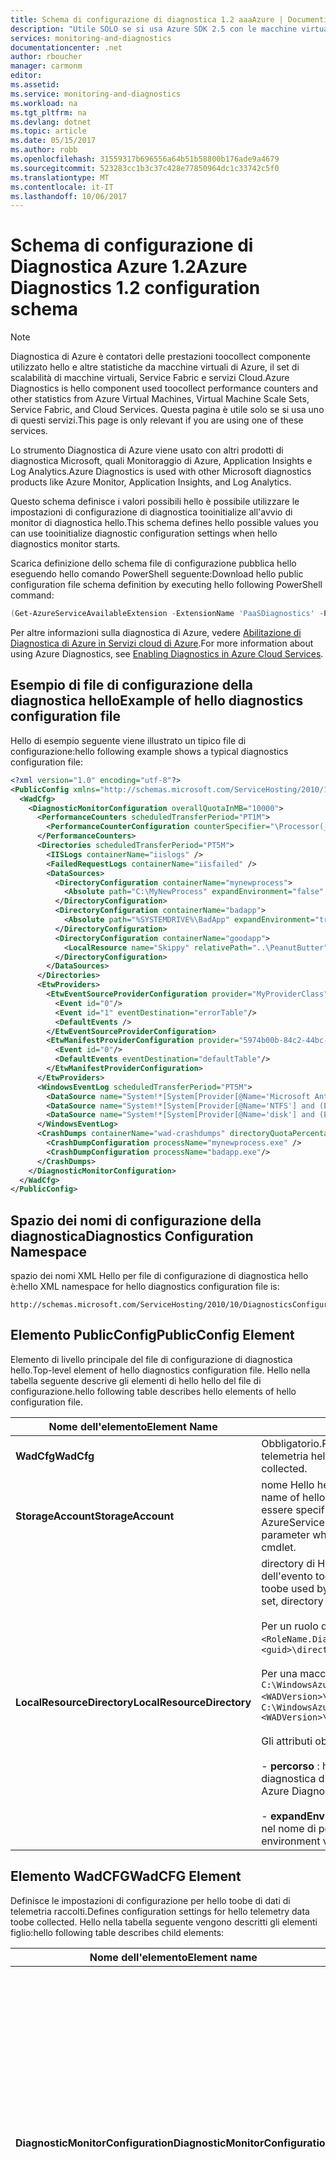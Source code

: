 ```yaml
---
title: Schema di configurazione di diagnostica 1.2 aaaAzure | Documenti Microsoft
description: "Utile SOLO se si usa Azure SDK 2.5 con le macchine virtuali di Azure, il set di scalabilità di macchine virtuali, Service Fabric o servizi Cloud."
services: monitoring-and-diagnostics
documentationcenter: .net
author: rboucher
manager: carmonm
editor: 
ms.assetid: 
ms.service: monitoring-and-diagnostics
ms.workload: na
ms.tgt_pltfrm: na
ms.devlang: dotnet
ms.topic: article
ms.date: 05/15/2017
ms.author: robb
ms.openlocfilehash: 31559317b696556a64b51b58800b176ade9a4679
ms.sourcegitcommit: 523283cc1b3c37c428e77850964dc1c33742c5f0
ms.translationtype: MT
ms.contentlocale: it-IT
ms.lasthandoff: 10/06/2017
---
```

# <a name="azure-diagnostics-12-configuration-schema"></a><span data-ttu-id="f4334-103">Schema di configurazione di Diagnostica Azure 1.2</span><span class="sxs-lookup"><span data-stu-id="f4334-103">Azure Diagnostics 1.2 configuration schema</span></span>
> [!NOTE]
> <span data-ttu-id="f4334-104">Diagnostica di Azure è contatori delle prestazioni toocollect componente utilizzato hello e altre statistiche da macchine virtuali di Azure, il set di scalabilità di macchine virtuali, Service Fabric e servizi Cloud.</span><span class="sxs-lookup"><span data-stu-id="f4334-104">Azure Diagnostics is hello component used toocollect performance counters and other statistics from Azure Virtual Machines, Virtual Machine Scale Sets, Service Fabric, and Cloud Services.</span></span>  <span data-ttu-id="f4334-105">Questa pagina è utile solo se si usa uno di questi servizi.</span><span class="sxs-lookup"><span data-stu-id="f4334-105">This page is only relevant if you are using one of these services.</span></span>
>

<span data-ttu-id="f4334-106">Lo strumento Diagnostica di Azure viene usato con altri prodotti di diagnostica Microsoft, quali Monitoraggio di Azure, Application Insights e Log Analytics.</span><span class="sxs-lookup"><span data-stu-id="f4334-106">Azure Diagnostics is used with other Microsoft diagnostics products like Azure Monitor, Application Insights, and Log Analytics.</span></span>

<span data-ttu-id="f4334-107">Questo schema definisce i valori possibili hello è possibile utilizzare le impostazioni di configurazione di diagnostica tooinitialize all'avvio di monitor di diagnostica hello.</span><span class="sxs-lookup"><span data-stu-id="f4334-107">This schema defines hello possible values you can use tooinitialize diagnostic configuration settings when hello diagnostics monitor starts.</span></span>  


 <span data-ttu-id="f4334-108">Scarica definizione dello schema file di configurazione pubblica hello eseguendo hello comando PowerShell seguente:</span><span class="sxs-lookup"><span data-stu-id="f4334-108">Download hello public configuration file schema definition by executing hello following PowerShell command:</span></span>  

```PowerShell  
(Get-AzureServiceAvailableExtension -ExtensionName 'PaaSDiagnostics' -ProviderNamespace 'Microsoft.Azure.Diagnostics').PublicConfigurationSchema | Out-File –Encoding utf8 -FilePath 'C:\temp\WadConfig.xsd'  
```  

 <span data-ttu-id="f4334-109">Per altre informazioni sulla diagnostica di Azure, vedere [Abilitazione di Diagnostica di Azure in Servizi cloud di Azure](http://azure.microsoft.com/documentation/articles/cloud-services-dotnet-diagnostics/).</span><span class="sxs-lookup"><span data-stu-id="f4334-109">For more information about using Azure Diagnostics, see [Enabling Diagnostics in Azure Cloud Services](http://azure.microsoft.com/documentation/articles/cloud-services-dotnet-diagnostics/).</span></span>  

## <a name="example-of-hello-diagnostics-configuration-file"></a><span data-ttu-id="f4334-110">Esempio di file di configurazione della diagnostica hello</span><span class="sxs-lookup"><span data-stu-id="f4334-110">Example of hello diagnostics configuration file</span></span>  
 <span data-ttu-id="f4334-111">Hello di esempio seguente viene illustrato un tipico file di configurazione:</span><span class="sxs-lookup"><span data-stu-id="f4334-111">hello following example shows a typical diagnostics configuration file:</span></span>  

```xml
<?xml version="1.0" encoding="utf-8"?>  
<PublicConfig xmlns="http://schemas.microsoft.com/ServiceHosting/2010/10/DiagnosticsConfiguration">  
  <WadCfg>  
    <DiagnosticMonitorConfiguration overallQuotaInMB="10000">  
      <PerformanceCounters scheduledTransferPeriod="PT1M">  
        <PerformanceCounterConfiguration counterSpecifier="\Processor(_Total)\% Processor Time" sampleRate="PT1M" unit="percent" />  
      </PerformanceCounters>  
      <Directories scheduledTransferPeriod="PT5M">  
        <IISLogs containerName="iislogs" />  
        <FailedRequestLogs containerName="iisfailed" />  
        <DataSources>  
          <DirectoryConfiguration containerName="mynewprocess">  
            <Absolute path="C:\MyNewProcess" expandEnvironment="false" />  
          </DirectoryConfiguration>  
          <DirectoryConfiguration containerName="badapp">  
            <Absolute path="%SYSTEMDRIVE%\BadApp" expandEnvironment="true" />  
          </DirectoryConfiguration>  
          <DirectoryConfiguration containerName="goodapp">  
            <LocalResource name="Skippy" relativePath="..\PeanutButter"/>  
          </DirectoryConfiguration>  
        </DataSources>  
      </Directories>  
      <EtwProviders>  
        <EtwEventSourceProviderConfiguration provider="MyProviderClass" scheduledTransferPeriod="PT5M">  
          <Event id="0"/>  
          <Event id="1" eventDestination="errorTable"/>  
          <DefaultEvents />  
        </EtwEventSourceProviderConfiguration>  
        <EtwManifestProviderConfiguration provider="5974b00b-84c2-44bc-9e58-3a2451b4e3ad" scheduledTransferLogLevelFilter="Information" scheduledTransferPeriod="PT2M">  
          <Event id="0"/>  
          <DefaultEvents eventDestination="defaultTable"/>  
        </EtwManifestProviderConfiguration>  
      </EtwProviders>  
      <WindowsEventLog scheduledTransferPeriod="PT5M">  
        <DataSource name="System!*[System[Provider[@Name='Microsoft Antimalware']]]"/>  
        <DataSource name="System!*[System[Provider[@Name='NTFS'] and (EventID=55)]]" />  
        <DataSource name="System!*[System[Provider[@Name='disk'] and (EventID=7 or EventID=52 or EventID=55)]]" />  
      </WindowsEventLog>  
      <CrashDumps containerName="wad-crashdumps" directoryQuotaPercentage="30" dumpType="Mini">  
        <CrashDumpConfiguration processName="mynewprocess.exe" />  
        <CrashDumpConfiguration processName="badapp.exe"/>  
      </CrashDumps>  
    </DiagnosticMonitorConfiguration>  
  </WadCfg>  
</PublicConfig>  

```  

## <a name="diagnostics-configuration-namespace"></a><span data-ttu-id="f4334-112">Spazio dei nomi di configurazione della diagnostica</span><span class="sxs-lookup"><span data-stu-id="f4334-112">Diagnostics Configuration Namespace</span></span>  
 <span data-ttu-id="f4334-113">spazio dei nomi XML Hello per file di configurazione di diagnostica hello è:</span><span class="sxs-lookup"><span data-stu-id="f4334-113">hello XML namespace for hello diagnostics configuration file is:</span></span>  

```  
http://schemas.microsoft.com/ServiceHosting/2010/10/DiagnosticsConfiguration  
```  

## <a name="publicconfig-element"></a><span data-ttu-id="f4334-114">Elemento PublicConfig</span><span class="sxs-lookup"><span data-stu-id="f4334-114">PublicConfig Element</span></span>  
 <span data-ttu-id="f4334-115">Elemento di livello principale del file di configurazione di diagnostica hello.</span><span class="sxs-lookup"><span data-stu-id="f4334-115">Top-level element of hello diagnostics configuration file.</span></span> <span data-ttu-id="f4334-116">Hello nella tabella seguente descrive gli elementi di hello hello del file di configurazione.</span><span class="sxs-lookup"><span data-stu-id="f4334-116">hello following table describes hello elements of hello configuration file.</span></span>  

|<span data-ttu-id="f4334-117">Nome dell'elemento</span><span class="sxs-lookup"><span data-stu-id="f4334-117">Element Name</span></span>|<span data-ttu-id="f4334-118">Descrizione</span><span class="sxs-lookup"><span data-stu-id="f4334-118">Description</span></span>|  
|------------------|-----------------|  
|<span data-ttu-id="f4334-119">**WadCfg**</span><span class="sxs-lookup"><span data-stu-id="f4334-119">**WadCfg**</span></span>|<span data-ttu-id="f4334-120">Obbligatorio.</span><span class="sxs-lookup"><span data-stu-id="f4334-120">Required.</span></span> <span data-ttu-id="f4334-121">Impostazioni di configurazione per toobe dati di telemetria hello raccolti.</span><span class="sxs-lookup"><span data-stu-id="f4334-121">Configuration settings for hello telemetry data toobe collected.</span></span>|  
|<span data-ttu-id="f4334-122">**StorageAccount**</span><span class="sxs-lookup"><span data-stu-id="f4334-122">**StorageAccount**</span></span>|<span data-ttu-id="f4334-123">nome Hello hello Azure account toostore hello dei dati di archiviazione in.</span><span class="sxs-lookup"><span data-stu-id="f4334-123">hello name of hello Azure Storage account toostore hello data in.</span></span> <span data-ttu-id="f4334-124">Questo può anche essere specificato come un parametro quando si esegue il cmdlet Set-AzureServiceDiagnosticsExtension hello.</span><span class="sxs-lookup"><span data-stu-id="f4334-124">This may also be specified as a parameter when executing hello Set-AzureServiceDiagnosticsExtension cmdlet.</span></span>|  
|<span data-ttu-id="f4334-125">**LocalResourceDirectory**</span><span class="sxs-lookup"><span data-stu-id="f4334-125">**LocalResourceDirectory**</span></span>|<span data-ttu-id="f4334-126">directory di Hello in hello toobe di macchina virtuale utilizzata da hello dati dell'evento toostore Monitoring Agent.</span><span class="sxs-lookup"><span data-stu-id="f4334-126">hello directory on hello virtual machine toobe used by hello Monitoring Agent toostore event data.</span></span> <span data-ttu-id="f4334-127">Se non viene usato set, directory predefinita hello:</span><span class="sxs-lookup"><span data-stu-id="f4334-127">If not set, hello default directory is used:</span></span><br /><br /> <span data-ttu-id="f4334-128">Per un ruolo di lavoro/Web: `C:\Resources\<guid>\directory\<guid>.<RoleName.DiagnosticStore\`</span><span class="sxs-lookup"><span data-stu-id="f4334-128">For a Worker/web role: `C:\Resources\<guid>\directory\<guid>.<RoleName.DiagnosticStore\`</span></span><br /><br /> <span data-ttu-id="f4334-129">Per una macchina virtuale: `C:\WindowsAzure\Logs\Plugins\Microsoft.Azure.Diagnostics.IaaSDiagnostics\<WADVersion>\WAD<WADVersion>`</span><span class="sxs-lookup"><span data-stu-id="f4334-129">For a Virtual Machine: `C:\WindowsAzure\Logs\Plugins\Microsoft.Azure.Diagnostics.IaaSDiagnostics\<WADVersion>\WAD<WADVersion>`</span></span><br /><br /> <span data-ttu-id="f4334-130">Gli attributi obbligatori sono i seguenti:</span><span class="sxs-lookup"><span data-stu-id="f4334-130">Required attributes are:</span></span><br /><br /> <span data-ttu-id="f4334-131">-                      **percorso** : hello directory hello sistema toobe utilizzato dagli strumenti di diagnostica di Azure.</span><span class="sxs-lookup"><span data-stu-id="f4334-131">-                      **path** - hello directory on hello system toobe used by Azure Diagnostics.</span></span><br /><br /> <span data-ttu-id="f4334-132">-                      **expandEnvironment** -controlla se le variabili di ambiente vengono espanse nel nome di percorso hello.</span><span class="sxs-lookup"><span data-stu-id="f4334-132">-                      **expandEnvironment** - Controls whether environment variables are expanded in hello path name.</span></span>|  

## <a name="wadcfg-element"></a><span data-ttu-id="f4334-133">Elemento WadCFG</span><span class="sxs-lookup"><span data-stu-id="f4334-133">WadCFG Element</span></span>  
<span data-ttu-id="f4334-134">Definisce le impostazioni di configurazione per hello toobe di dati di telemetria raccolti.</span><span class="sxs-lookup"><span data-stu-id="f4334-134">Defines configuration settings for hello telemetry data toobe collected.</span></span> <span data-ttu-id="f4334-135">Hello nella tabella seguente vengono descritti gli elementi figlio:</span><span class="sxs-lookup"><span data-stu-id="f4334-135">hello following table describes child elements:</span></span>  

|<span data-ttu-id="f4334-136">Nome dell'elemento</span><span class="sxs-lookup"><span data-stu-id="f4334-136">Element name</span></span>|<span data-ttu-id="f4334-137">Descrizione</span><span class="sxs-lookup"><span data-stu-id="f4334-137">Description</span></span>|  
|------------------|-----------------|  
|<span data-ttu-id="f4334-138">**DiagnosticMonitorConfiguration**</span><span class="sxs-lookup"><span data-stu-id="f4334-138">**DiagnosticMonitorConfiguration**</span></span>|<span data-ttu-id="f4334-139">Obbligatorio.</span><span class="sxs-lookup"><span data-stu-id="f4334-139">Required.</span></span> <span data-ttu-id="f4334-140">Gli attributi facoltativi sono i seguenti:</span><span class="sxs-lookup"><span data-stu-id="f4334-140">Optional attributes are:</span></span><br /><br /> <span data-ttu-id="f4334-141">-                     **overallQuotaInMB** -quantità massima di hello di spazio su disco locale che può essere utilizzata da hello vari tipi di dati di diagnostica raccolti da diagnostica di Azure.</span><span class="sxs-lookup"><span data-stu-id="f4334-141">-                     **overallQuotaInMB** - hello maximum amount of local disk space that may be consumed by hello various types of diagnostic data collected by Azure Diagnostics.</span></span> <span data-ttu-id="f4334-142">Hello predefinito è 5120MB.</span><span class="sxs-lookup"><span data-stu-id="f4334-142">hello default setting is 5120MB.</span></span><br /><br /> <span data-ttu-id="f4334-143">-                     **useProxyServer** -configurare diagnostica Azure toouse hello impostazioni del server proxy come set di impostazioni di Internet Explorer.</span><span class="sxs-lookup"><span data-stu-id="f4334-143">-                     **useProxyServer** - Configure Azure Diagnostics toouse hello proxy server settings as set in IE settings.</span></span>|  
|<span data-ttu-id="f4334-144">**CrashDumps**</span><span class="sxs-lookup"><span data-stu-id="f4334-144">**CrashDumps**</span></span>|<span data-ttu-id="f4334-145">Abilitare la raccolta di dump di arresto anomalo del sistema.</span><span class="sxs-lookup"><span data-stu-id="f4334-145">Enable collection of crash dumps.</span></span> <span data-ttu-id="f4334-146">Gli attributi facoltativi sono i seguenti:</span><span class="sxs-lookup"><span data-stu-id="f4334-146">Optional attributes are:</span></span><br /><br /> <span data-ttu-id="f4334-147">-                     **containerName** -nome hello del contenitore blob hello in toobe di account del servizio di archiviazione Azure utilizzato toostore arresto anomalo del sistema.</span><span class="sxs-lookup"><span data-stu-id="f4334-147">-                     **containerName** - hello name of hello blob container in your Azure Storage account toobe used toostore crash dumps.</span></span><br /><br /> <span data-ttu-id="f4334-148">-                     **crashDumpType** -consente di configurare diagnostica Azure toocollect Mini o Full arresto anomalo del dump.</span><span class="sxs-lookup"><span data-stu-id="f4334-148">-                     **crashDumpType** - Configures Azure Diagnostics toocollect Mini or Full crash dumps.</span></span><br /><br /> <span data-ttu-id="f4334-149">-                     **directoryQuotaPercentage**-consente di configurare la percentuale hello di **overallQuotaInMB** toobe riservato per il dump di arresto anomalo in hello macchina virtuale.</span><span class="sxs-lookup"><span data-stu-id="f4334-149">-                     **directoryQuotaPercentage**- Configures hello percentage of **overallQuotaInMB** toobe reserved for crash dumps on hello VM.</span></span>|  
|<span data-ttu-id="f4334-150">**DiagnosticInfrastructureLogs**</span><span class="sxs-lookup"><span data-stu-id="f4334-150">**DiagnosticInfrastructureLogs**</span></span>|<span data-ttu-id="f4334-151">Abilita la raccolta dei log generati da Diagnostica di Azure.</span><span class="sxs-lookup"><span data-stu-id="f4334-151">Enable collection of logs generated by Azure Diagnostics.</span></span> <span data-ttu-id="f4334-152">log dell'infrastruttura diagnostica Hello sono utili per la risoluzione dei problemi hello stesso sistema di diagnostica.</span><span class="sxs-lookup"><span data-stu-id="f4334-152">hello diagnostic infrastructure logs are useful for troubleshooting hello diagnostics system itself.</span></span> <span data-ttu-id="f4334-153">Gli attributi facoltativi sono i seguenti:</span><span class="sxs-lookup"><span data-stu-id="f4334-153">Optional attributes are:</span></span><br /><br /> <span data-ttu-id="f4334-154">-                     **scheduledTransferLogLevelFilter** -consente di configurare il livello minimo di gravità hello di hello log raccolti.</span><span class="sxs-lookup"><span data-stu-id="f4334-154">-                     **scheduledTransferLogLevelFilter** - Configures hello minimum severity level of hello logs collected.</span></span><br /><br /> <span data-ttu-id="f4334-155">-                     **scheduledTransferPeriod** -intervallo hello tra i trasferimenti pianificati toostorage arrotondato per eccesso toohello più vicino al minuto.</span><span class="sxs-lookup"><span data-stu-id="f4334-155">-                     **scheduledTransferPeriod** - hello interval between scheduled transfers toostorage rounded up toohello nearest minute.</span></span> <span data-ttu-id="f4334-156">il valore di Hello è un [XML "Tipo di dati di durata".](http://www.w3schools.com/schema/schema_dtypes_date.asp)</span><span class="sxs-lookup"><span data-stu-id="f4334-156">hello value is an [XML “Duration Data Type.”](http://www.w3schools.com/schema/schema_dtypes_date.asp)</span></span>|  
|<span data-ttu-id="f4334-157">**Directories**</span><span class="sxs-lookup"><span data-stu-id="f4334-157">**Directories**</span></span>|<span data-ttu-id="f4334-158">Abilita hello hello contenuto di una directory della raccolta, i log delle richieste di accesso e/o di log di IIS non riuscite di IIS.</span><span class="sxs-lookup"><span data-stu-id="f4334-158">Enables hello collection of hello contents of a directory, IIS failed access request logs and/or IIS logs.</span></span> <span data-ttu-id="f4334-159">Attributo facoltativo:</span><span class="sxs-lookup"><span data-stu-id="f4334-159">Optional attribute:</span></span><br /><br /> <span data-ttu-id="f4334-160">**scheduledTransferPeriod** -intervallo hello tra i trasferimenti pianificati toostorage arrotondato per eccesso toohello più vicino al minuto.</span><span class="sxs-lookup"><span data-stu-id="f4334-160">**scheduledTransferPeriod** - hello interval between scheduled transfers toostorage rounded up toohello nearest minute.</span></span> <span data-ttu-id="f4334-161">il valore di Hello è un [XML "Tipo di dati di durata".](http://www.w3schools.com/schema/schema_dtypes_date.asp)</span><span class="sxs-lookup"><span data-stu-id="f4334-161">hello value is an [XML “Duration Data Type.”](http://www.w3schools.com/schema/schema_dtypes_date.asp)</span></span>|  
|<span data-ttu-id="f4334-162">**EtwProviders**</span><span class="sxs-lookup"><span data-stu-id="f4334-162">**EtwProviders**</span></span>|<span data-ttu-id="f4334-163">Configura la raccolta di eventi ETW da EventSource e/o da provider basati su manifesti ETW.</span><span class="sxs-lookup"><span data-stu-id="f4334-163">Configures collection of ETW events from EventSource and/or ETW Manifest based providers.</span></span>|  
|<span data-ttu-id="f4334-164">**Metriche**</span><span class="sxs-lookup"><span data-stu-id="f4334-164">**Metrics**</span></span>|<span data-ttu-id="f4334-165">Questo elemento consente toogenerate una tabella del contatore delle prestazioni che è ottimizzata per le query veloce.</span><span class="sxs-lookup"><span data-stu-id="f4334-165">This element enables you toogenerate a performance counter table that is optimized for fast queries.</span></span> <span data-ttu-id="f4334-166">Ogni contatore delle prestazioni che è definito in hello **PerformanceCounters** elemento viene archiviato nella tabella di metriche hello nella tabella di addizione toohello contatore delle prestazioni.</span><span class="sxs-lookup"><span data-stu-id="f4334-166">Each performance counter that is defined in hello **PerformanceCounters** element is stored in hello Metrics table in addition toohello Performance Counter table.</span></span> <span data-ttu-id="f4334-167">Attributo obbligatorio:</span><span class="sxs-lookup"><span data-stu-id="f4334-167">Required attribute:</span></span><br /><br /> <span data-ttu-id="f4334-168">**resourceId** -hello ID di risorsa di macchina virtuale si distribuisce la diagnostica di Azure per hello.</span><span class="sxs-lookup"><span data-stu-id="f4334-168">**resourceId** - This is hello resource ID of hello Virtual Machine you are deploying Azure Diagnostics to.</span></span> <span data-ttu-id="f4334-169">Ottenere hello **resourceID** da hello [portale di Azure](https://portal.azure.com).</span><span class="sxs-lookup"><span data-stu-id="f4334-169">Get hello **resourceID** from hello [Azure portal](https://portal.azure.com).</span></span> <span data-ttu-id="f4334-170">Selezionare **Esplora** -> **Gruppi di risorse** -> **<Nome\>**.</span><span class="sxs-lookup"><span data-stu-id="f4334-170">Select **Browse** -> **Resource Groups** -> **<Name\>**.</span></span> <span data-ttu-id="f4334-171">Fare clic su hello **proprietà** riquadro e copiare il valore di hello hello **ID** campo.</span><span class="sxs-lookup"><span data-stu-id="f4334-171">Click hello **Properties** tile and copy hello value from hello **ID** field.</span></span>|  
|<span data-ttu-id="f4334-172">**PerformanceCounters**</span><span class="sxs-lookup"><span data-stu-id="f4334-172">**PerformanceCounters**</span></span>|<span data-ttu-id="f4334-173">Abilita la raccolta di hello dei contatori delle prestazioni.</span><span class="sxs-lookup"><span data-stu-id="f4334-173">Enables hello collection of performance counters.</span></span> <span data-ttu-id="f4334-174">Attributo facoltativo:</span><span class="sxs-lookup"><span data-stu-id="f4334-174">Optional attribute:</span></span><br /><br /> <span data-ttu-id="f4334-175">**scheduledTransferPeriod** -intervallo hello tra i trasferimenti pianificati toostorage arrotondato per eccesso toohello più vicino al minuto.</span><span class="sxs-lookup"><span data-stu-id="f4334-175">**scheduledTransferPeriod** - hello interval between scheduled transfers toostorage rounded up toohello nearest minute.</span></span> <span data-ttu-id="f4334-176">Il valore è un ["Tipo di dati di durata" XML](http://www.w3schools.com/schema/schema_dtypes_date.asp).</span><span class="sxs-lookup"><span data-stu-id="f4334-176">Value is an [XML “Duration Data Type”.](http://www.w3schools.com/schema/schema_dtypes_date.asp)</span></span>|  
|<span data-ttu-id="f4334-177">**WindowsEventLog**</span><span class="sxs-lookup"><span data-stu-id="f4334-177">**WindowsEventLog**</span></span>|<span data-ttu-id="f4334-178">Abilita la raccolta di hello nei registri eventi di Windows.</span><span class="sxs-lookup"><span data-stu-id="f4334-178">Enables hello collection of Windows Event Logs.</span></span> <span data-ttu-id="f4334-179">Attributo facoltativo:</span><span class="sxs-lookup"><span data-stu-id="f4334-179">Optional attribute:</span></span><br /><br /> <span data-ttu-id="f4334-180">**scheduledTransferPeriod** -intervallo hello tra i trasferimenti pianificati toostorage arrotondato per eccesso toohello più vicino al minuto.</span><span class="sxs-lookup"><span data-stu-id="f4334-180">**scheduledTransferPeriod** - hello interval between scheduled transfers toostorage rounded up toohello nearest minute.</span></span> <span data-ttu-id="f4334-181">Il valore è un ["Tipo di dati di durata" XML](http://www.w3schools.com/schema/schema_dtypes_date.asp).</span><span class="sxs-lookup"><span data-stu-id="f4334-181">Value is an [XML “Duration Data Type”.](http://www.w3schools.com/schema/schema_dtypes_date.asp)</span></span>|  

## <a name="crashdumps-element"></a><span data-ttu-id="f4334-182">Elemento CrashDumps</span><span class="sxs-lookup"><span data-stu-id="f4334-182">CrashDumps Element</span></span>  
 <span data-ttu-id="f4334-183">Abilita la raccolta di dump di arresto anomalo del sistema.</span><span class="sxs-lookup"><span data-stu-id="f4334-183">Enables collection of crash dumps.</span></span> <span data-ttu-id="f4334-184">Hello nella tabella seguente vengono descritti gli elementi figlio:</span><span class="sxs-lookup"><span data-stu-id="f4334-184">hello following table describes child elements:</span></span>  

|<span data-ttu-id="f4334-185">Nome dell'elemento</span><span class="sxs-lookup"><span data-stu-id="f4334-185">Element Name</span></span>|<span data-ttu-id="f4334-186">Descrizione</span><span class="sxs-lookup"><span data-stu-id="f4334-186">Description</span></span>|  
|------------------|-----------------|  
|<span data-ttu-id="f4334-187">**CrashDumpConfiguration**</span><span class="sxs-lookup"><span data-stu-id="f4334-187">**CrashDumpConfiguration**</span></span>|<span data-ttu-id="f4334-188">Obbligatorio.</span><span class="sxs-lookup"><span data-stu-id="f4334-188">Required.</span></span> <span data-ttu-id="f4334-189">Attributo obbligatorio:</span><span class="sxs-lookup"><span data-stu-id="f4334-189">Required attribute:</span></span><br /><br /> <span data-ttu-id="f4334-190">**processName** : hello nome del processo di hello da diagnostica di Azure toocollect un dump di arresto anomalo del sistema per.</span><span class="sxs-lookup"><span data-stu-id="f4334-190">**processName** - hello name of hello process you want Azure Diagnostics toocollect a crash dump for.</span></span>|  
|<span data-ttu-id="f4334-191">**crashDumpType**</span><span class="sxs-lookup"><span data-stu-id="f4334-191">**crashDumpType**</span></span>|<span data-ttu-id="f4334-192">Consente di configurare diagnostica Azure toocollect completo o breve anomalo.</span><span class="sxs-lookup"><span data-stu-id="f4334-192">Configures Azure Diagnostics toocollect mini or full crash dumps.</span></span>|  
|<span data-ttu-id="f4334-193">**directoryQuotaPercentage**</span><span class="sxs-lookup"><span data-stu-id="f4334-193">**directoryQuotaPercentage**</span></span>|<span data-ttu-id="f4334-194">Consente di configurare la percentuale hello di **overallQuotaInMB** toobe riservato per il dump di arresto anomalo in hello macchina virtuale.</span><span class="sxs-lookup"><span data-stu-id="f4334-194">Configures hello percentage of **overallQuotaInMB** toobe reserved for crash dumps on hello VM.</span></span>|  

## <a name="directories-element"></a><span data-ttu-id="f4334-195">Elemento Directories</span><span class="sxs-lookup"><span data-stu-id="f4334-195">Directories Element</span></span>  
 <span data-ttu-id="f4334-196">Abilita hello hello contenuto di una directory della raccolta, i log delle richieste di accesso e/o di log di IIS non riuscite di IIS.</span><span class="sxs-lookup"><span data-stu-id="f4334-196">Enables hello collection of hello contents of a directory, IIS failed access request logs and/or IIS logs.</span></span> <span data-ttu-id="f4334-197">Hello nella tabella seguente vengono descritti gli elementi figlio:</span><span class="sxs-lookup"><span data-stu-id="f4334-197">hello following table describes child elements:</span></span>  

|<span data-ttu-id="f4334-198">Nome dell'elemento</span><span class="sxs-lookup"><span data-stu-id="f4334-198">Element Name</span></span>|<span data-ttu-id="f4334-199">Descrizione</span><span class="sxs-lookup"><span data-stu-id="f4334-199">Description</span></span>|  
|------------------|-----------------|  
|<span data-ttu-id="f4334-200">**DataSources**</span><span class="sxs-lookup"><span data-stu-id="f4334-200">**DataSources**</span></span>|<span data-ttu-id="f4334-201">Un elenco di directory toomonitor.</span><span class="sxs-lookup"><span data-stu-id="f4334-201">A list of directories toomonitor.</span></span>|  
|<span data-ttu-id="f4334-202">**FailedRequestLogs**</span><span class="sxs-lookup"><span data-stu-id="f4334-202">**FailedRequestLogs**</span></span>|<span data-ttu-id="f4334-203">Tra cui questo elemento di configurazione hello abilita la raccolta dei registri sul sito IIS tooan richieste non riuscite o l'applicazione.</span><span class="sxs-lookup"><span data-stu-id="f4334-203">Including this element in hello configuration enables collection of logs about failed requests tooan IIS site or application.</span></span> <span data-ttu-id="f4334-204">È anche necessario abilitare le opzioni di traccia sotto **system.WebServer** in **Web.config**.</span><span class="sxs-lookup"><span data-stu-id="f4334-204">You must also enable tracing options under **system.WebServer** in **Web.config**.</span></span>|  
|<span data-ttu-id="f4334-205">**IISLogs**</span><span class="sxs-lookup"><span data-stu-id="f4334-205">**IISLogs**</span></span>|<span data-ttu-id="f4334-206">Tra cui questo elemento di configurazione hello abilita la raccolta di hello di log di IIS:</span><span class="sxs-lookup"><span data-stu-id="f4334-206">Including this element in hello configuration enables hello collection of IIS logs:</span></span><br /><br /> <span data-ttu-id="f4334-207">**containerName** -nome hello del contenitore blob hello in toobe di account del servizio di archiviazione Azure utilizzato toostore hello log di IIS.</span><span class="sxs-lookup"><span data-stu-id="f4334-207">**containerName** - hello name of hello blob container in your Azure Storage account toobe used toostore hello IIS logs.</span></span>|  

## <a name="datasources-element"></a><span data-ttu-id="f4334-208">Elemento DataSources</span><span class="sxs-lookup"><span data-stu-id="f4334-208">DataSources Element</span></span>  
 <span data-ttu-id="f4334-209">Un elenco di directory toomonitor.</span><span class="sxs-lookup"><span data-stu-id="f4334-209">A list of directories toomonitor.</span></span> <span data-ttu-id="f4334-210">Hello nella tabella seguente vengono descritti gli elementi figlio:</span><span class="sxs-lookup"><span data-stu-id="f4334-210">hello following table describes child elements:</span></span>  

|<span data-ttu-id="f4334-211">Nome dell'elemento</span><span class="sxs-lookup"><span data-stu-id="f4334-211">Element Name</span></span>|<span data-ttu-id="f4334-212">Descrizione</span><span class="sxs-lookup"><span data-stu-id="f4334-212">Description</span></span>|  
|------------------|-----------------|  
|<span data-ttu-id="f4334-213">**DirectoryConfiguration**</span><span class="sxs-lookup"><span data-stu-id="f4334-213">**DirectoryConfiguration**</span></span>|<span data-ttu-id="f4334-214">Obbligatorio.</span><span class="sxs-lookup"><span data-stu-id="f4334-214">Required.</span></span> <span data-ttu-id="f4334-215">Attributo obbligatorio:</span><span class="sxs-lookup"><span data-stu-id="f4334-215">Required attribute:</span></span><br /><br /> <span data-ttu-id="f4334-216">**containerName** -nome hello del contenitore blob hello nell'archiviazione Azure account toostore toobe utilizzato i file di log hello.</span><span class="sxs-lookup"><span data-stu-id="f4334-216">**containerName** - hello name of hello blob container in your Azure Storage account toobe used toostore hello log files.</span></span>|  

## <a name="directoryconfiguration-element"></a><span data-ttu-id="f4334-217">Elemento DirectoryConfiguration</span><span class="sxs-lookup"><span data-stu-id="f4334-217">DirectoryConfiguration Element</span></span>  
 <span data-ttu-id="f4334-218">**DirectoryConfiguration** può includere entrambi hello **assoluto** o **LocalResource** elemento ma non entrambi.</span><span class="sxs-lookup"><span data-stu-id="f4334-218">**DirectoryConfiguration** may include either hello **Absolute** or **LocalResource** element but not both.</span></span> <span data-ttu-id="f4334-219">Hello nella tabella seguente vengono descritti gli elementi figlio:</span><span class="sxs-lookup"><span data-stu-id="f4334-219">hello following table describes child elements:</span></span>  

|<span data-ttu-id="f4334-220">Nome dell'elemento</span><span class="sxs-lookup"><span data-stu-id="f4334-220">Element Name</span></span>|<span data-ttu-id="f4334-221">Descrizione</span><span class="sxs-lookup"><span data-stu-id="f4334-221">Description</span></span>|  
|------------------|-----------------|  
|<span data-ttu-id="f4334-222">**Absolute**</span><span class="sxs-lookup"><span data-stu-id="f4334-222">**Absolute**</span></span>|<span data-ttu-id="f4334-223">Hello toomonitor directory toohello di percorso assoluto.</span><span class="sxs-lookup"><span data-stu-id="f4334-223">hello absolute path toohello directory toomonitor.</span></span> <span data-ttu-id="f4334-224">Hello gli attributi seguenti è necessario:</span><span class="sxs-lookup"><span data-stu-id="f4334-224">hello following attributes are required:</span></span><br /><br /> <span data-ttu-id="f4334-225">-                     **Percorso** -hello toomonitor directory toohello di percorso assoluto.</span><span class="sxs-lookup"><span data-stu-id="f4334-225">-                     **Path** - hello absolute path toohello directory toomonitor.</span></span><br /><br /> <span data-ttu-id="f4334-226">-                      **expandEnvironment**: definisce se le variabili di ambiente vengono espanse in Path.</span><span class="sxs-lookup"><span data-stu-id="f4334-226">-                      **expandEnvironment** - Configures whether environment variables in Path are expanded.</span></span>|  
|<span data-ttu-id="f4334-227">**LocalResource**</span><span class="sxs-lookup"><span data-stu-id="f4334-227">**LocalResource**</span></span>|<span data-ttu-id="f4334-228">Hello toomonitor di percorso relativo tooa risorsa locale.</span><span class="sxs-lookup"><span data-stu-id="f4334-228">hello path relative tooa local resource toomonitor.</span></span> <span data-ttu-id="f4334-229">Gli attributi obbligatori sono i seguenti:</span><span class="sxs-lookup"><span data-stu-id="f4334-229">Required attributes are:</span></span><br /><br /> <span data-ttu-id="f4334-230">-                     **Nome** -hello risorsa locale contenente hello directory toomonitor</span><span class="sxs-lookup"><span data-stu-id="f4334-230">-                     **Name** - hello local resource that contains hello directory toomonitor</span></span><br /><br /> <span data-ttu-id="f4334-231">-                     **relativePath** -hello tooName relativo percorso contenente hello directory toomonitor</span><span class="sxs-lookup"><span data-stu-id="f4334-231">-                     **relativePath** - hello path relative tooName that contains hello directory toomonitor</span></span>|  

## <a name="etwproviders-element"></a><span data-ttu-id="f4334-232">Elemento EtwProviders</span><span class="sxs-lookup"><span data-stu-id="f4334-232">EtwProviders Element</span></span>  
 <span data-ttu-id="f4334-233">Configura la raccolta di eventi ETW da EventSource e/o da provider basati su manifesti ETW.</span><span class="sxs-lookup"><span data-stu-id="f4334-233">Configures collection of ETW events from EventSource and/or ETW Manifest based providers.</span></span> <span data-ttu-id="f4334-234">Hello nella tabella seguente vengono descritti gli elementi figlio:</span><span class="sxs-lookup"><span data-stu-id="f4334-234">hello following table describes child elements:</span></span>  

|<span data-ttu-id="f4334-235">Nome dell'elemento</span><span class="sxs-lookup"><span data-stu-id="f4334-235">Element Name</span></span>|<span data-ttu-id="f4334-236">Descrizione</span><span class="sxs-lookup"><span data-stu-id="f4334-236">Description</span></span>|  
|------------------|-----------------|  
|<span data-ttu-id="f4334-237">**EtwEventSourceProviderConfiguration**</span><span class="sxs-lookup"><span data-stu-id="f4334-237">**EtwEventSourceProviderConfiguration**</span></span>|<span data-ttu-id="f4334-238">Configura la raccolta di eventi generati dalla [classe EventSource](http://msdn.microsoft.com/library/system.diagnostics.tracing.eventsource\(v=vs.110\).aspx).</span><span class="sxs-lookup"><span data-stu-id="f4334-238">Configures collection of events generated from [EventSource Class](http://msdn.microsoft.com/library/system.diagnostics.tracing.eventsource\(v=vs.110\).aspx).</span></span> <span data-ttu-id="f4334-239">Attributo obbligatorio:</span><span class="sxs-lookup"><span data-stu-id="f4334-239">Required attribute:</span></span><br /><br /> <span data-ttu-id="f4334-240">**provider** -nome della classe di evento EventSource hello hello.</span><span class="sxs-lookup"><span data-stu-id="f4334-240">**provider** - hello class name of hello EventSource event.</span></span><br /><br /> <span data-ttu-id="f4334-241">Gli attributi facoltativi sono i seguenti:</span><span class="sxs-lookup"><span data-stu-id="f4334-241">Optional attributes are:</span></span><br /><br /> <span data-ttu-id="f4334-242">-                     **scheduledTransferLogLevelFilter** -hello account di archiviazione tooyour tootransfer livello minimo di gravità.</span><span class="sxs-lookup"><span data-stu-id="f4334-242">-                     **scheduledTransferLogLevelFilter** - hello minimum severity level tootransfer tooyour storage account.</span></span><br /><br /> <span data-ttu-id="f4334-243">-                     **scheduledTransferPeriod** -intervallo hello tra i trasferimenti pianificati toostorage arrotondato per eccesso toohello più vicino al minuto.</span><span class="sxs-lookup"><span data-stu-id="f4334-243">-                     **scheduledTransferPeriod** - hello interval between scheduled transfers toostorage rounded up toohello nearest minute.</span></span> <span data-ttu-id="f4334-244">Il valore è un [Tipo di dati di durata XML](http://www.w3schools.com/schema/schema_dtypes_date.asp).</span><span class="sxs-lookup"><span data-stu-id="f4334-244">Value is an [XML Duration Data Type](http://www.w3schools.com/schema/schema_dtypes_date.asp).</span></span>|  
|<span data-ttu-id="f4334-245">**EtwManifestProviderConfiguration**</span><span class="sxs-lookup"><span data-stu-id="f4334-245">**EtwManifestProviderConfiguration**</span></span>|<span data-ttu-id="f4334-246">Attributo obbligatorio:</span><span class="sxs-lookup"><span data-stu-id="f4334-246">Required attribute:</span></span><br /><br /> <span data-ttu-id="f4334-247">**provider** -GUID del provider di eventi hello hello</span><span class="sxs-lookup"><span data-stu-id="f4334-247">**provider** - hello GUID of hello event provider</span></span><br /><br /> <span data-ttu-id="f4334-248">Gli attributi facoltativi sono i seguenti:</span><span class="sxs-lookup"><span data-stu-id="f4334-248">Optional attributes are:</span></span><br /><br /> <span data-ttu-id="f4334-249">- **scheduledTransferLogLevelFilter** -hello account di archiviazione tooyour tootransfer livello minimo di gravità.</span><span class="sxs-lookup"><span data-stu-id="f4334-249">- **scheduledTransferLogLevelFilter** - hello minimum severity level tootransfer tooyour storage account.</span></span><br /><br /> <span data-ttu-id="f4334-250">-                     **scheduledTransferPeriod** -intervallo hello tra i trasferimenti pianificati toostorage arrotondato per eccesso toohello più vicino al minuto.</span><span class="sxs-lookup"><span data-stu-id="f4334-250">-                     **scheduledTransferPeriod** - hello interval between scheduled transfers toostorage rounded up toohello nearest minute.</span></span> <span data-ttu-id="f4334-251">Il valore è un [Tipo di dati di durata XML](http://www.w3schools.com/schema/schema_dtypes_date.asp).</span><span class="sxs-lookup"><span data-stu-id="f4334-251">Value is an [XML Duration Data Type](http://www.w3schools.com/schema/schema_dtypes_date.asp).</span></span>|  

## <a name="etweventsourceproviderconfiguration-element"></a><span data-ttu-id="f4334-252">Elemento EtwEventSourceProviderConfiguration</span><span class="sxs-lookup"><span data-stu-id="f4334-252">EtwEventSourceProviderConfiguration Element</span></span>  
 <span data-ttu-id="f4334-253">Configura la raccolta di eventi generati dalla [classe EventSource](http://msdn.microsoft.com/library/system.diagnostics.tracing.eventsource\(v=vs.110\).aspx).</span><span class="sxs-lookup"><span data-stu-id="f4334-253">Configures collection of events generated from [EventSource Class](http://msdn.microsoft.com/library/system.diagnostics.tracing.eventsource\(v=vs.110\).aspx).</span></span> <span data-ttu-id="f4334-254">Hello nella tabella seguente vengono descritti gli elementi figlio:</span><span class="sxs-lookup"><span data-stu-id="f4334-254">hello following table describes child elements:</span></span>  

|<span data-ttu-id="f4334-255">Nome dell'elemento</span><span class="sxs-lookup"><span data-stu-id="f4334-255">Element Name</span></span>|<span data-ttu-id="f4334-256">Descrizione</span><span class="sxs-lookup"><span data-stu-id="f4334-256">Description</span></span>|  
|------------------|-----------------|  
|<span data-ttu-id="f4334-257">**DefaultEvents**</span><span class="sxs-lookup"><span data-stu-id="f4334-257">**DefaultEvents**</span></span>|<span data-ttu-id="f4334-258">Attributo facoltativo:</span><span class="sxs-lookup"><span data-stu-id="f4334-258">Optional attribute:</span></span><br /><br /> <span data-ttu-id="f4334-259">**eventDestination** : hello nome di eventi di hello tabella toostore hello in</span><span class="sxs-lookup"><span data-stu-id="f4334-259">**eventDestination** - hello name of hello table toostore hello events in</span></span>|  
|<span data-ttu-id="f4334-260">**Event**</span><span class="sxs-lookup"><span data-stu-id="f4334-260">**Event**</span></span>|<span data-ttu-id="f4334-261">Attributo obbligatorio:</span><span class="sxs-lookup"><span data-stu-id="f4334-261">Required attribute:</span></span><br /><br /> <span data-ttu-id="f4334-262">**ID** -id hello dell'evento di hello.</span><span class="sxs-lookup"><span data-stu-id="f4334-262">**id** - hello id of hello event.</span></span><br /><br /> <span data-ttu-id="f4334-263">Attributo facoltativo:</span><span class="sxs-lookup"><span data-stu-id="f4334-263">Optional attribute:</span></span><br /><br /> <span data-ttu-id="f4334-264">**eventDestination** : hello nome di eventi di hello tabella toostore hello in</span><span class="sxs-lookup"><span data-stu-id="f4334-264">**eventDestination** - hello name of hello table toostore hello events in</span></span>|  

## <a name="etwmanifestproviderconfiguration-element"></a><span data-ttu-id="f4334-265">Elemento EtwManifestProviderConfiguration</span><span class="sxs-lookup"><span data-stu-id="f4334-265">EtwManifestProviderConfiguration Element</span></span>  
 <span data-ttu-id="f4334-266">Hello nella tabella seguente vengono descritti gli elementi figlio:</span><span class="sxs-lookup"><span data-stu-id="f4334-266">hello following table describes child elements:</span></span>  

|<span data-ttu-id="f4334-267">Nome dell'elemento</span><span class="sxs-lookup"><span data-stu-id="f4334-267">Element Name</span></span>|<span data-ttu-id="f4334-268">Descrizione</span><span class="sxs-lookup"><span data-stu-id="f4334-268">Description</span></span>|  
|------------------|-----------------|  
|<span data-ttu-id="f4334-269">**DefaultEvents**</span><span class="sxs-lookup"><span data-stu-id="f4334-269">**DefaultEvents**</span></span>|<span data-ttu-id="f4334-270">Attributo facoltativo:</span><span class="sxs-lookup"><span data-stu-id="f4334-270">Optional attribute:</span></span><br /><br /> <span data-ttu-id="f4334-271">**eventDestination** : hello nome di eventi di hello tabella toostore hello in</span><span class="sxs-lookup"><span data-stu-id="f4334-271">**eventDestination** - hello name of hello table toostore hello events in</span></span>|  
|<span data-ttu-id="f4334-272">**Event**</span><span class="sxs-lookup"><span data-stu-id="f4334-272">**Event**</span></span>|<span data-ttu-id="f4334-273">Attributo obbligatorio:</span><span class="sxs-lookup"><span data-stu-id="f4334-273">Required attribute:</span></span><br /><br /> <span data-ttu-id="f4334-274">**ID** -id hello dell'evento di hello.</span><span class="sxs-lookup"><span data-stu-id="f4334-274">**id** - hello id of hello event.</span></span><br /><br /> <span data-ttu-id="f4334-275">Attributo facoltativo:</span><span class="sxs-lookup"><span data-stu-id="f4334-275">Optional attribute:</span></span><br /><br /> <span data-ttu-id="f4334-276">**eventDestination** : hello nome di eventi di hello tabella toostore hello in</span><span class="sxs-lookup"><span data-stu-id="f4334-276">**eventDestination** - hello name of hello table toostore hello events in</span></span>|  

## <a name="metrics-element"></a><span data-ttu-id="f4334-277">Elemento Metrics</span><span class="sxs-lookup"><span data-stu-id="f4334-277">Metrics Element</span></span>  
 <span data-ttu-id="f4334-278">Consente di toogenerate una tabella del contatore delle prestazioni che è ottimizzata per le query veloce.</span><span class="sxs-lookup"><span data-stu-id="f4334-278">Enables you toogenerate a performance counter table that is optimized for fast queries.</span></span> <span data-ttu-id="f4334-279">Hello nella tabella seguente vengono descritti gli elementi figlio:</span><span class="sxs-lookup"><span data-stu-id="f4334-279">hello following table describes child elements:</span></span>  

|<span data-ttu-id="f4334-280">Nome dell'elemento</span><span class="sxs-lookup"><span data-stu-id="f4334-280">Element Name</span></span>|<span data-ttu-id="f4334-281">Descrizione</span><span class="sxs-lookup"><span data-stu-id="f4334-281">Description</span></span>|  
|------------------|-----------------|  
|<span data-ttu-id="f4334-282">**MetricAggregation**</span><span class="sxs-lookup"><span data-stu-id="f4334-282">**MetricAggregation**</span></span>|<span data-ttu-id="f4334-283">Attributo obbligatorio:</span><span class="sxs-lookup"><span data-stu-id="f4334-283">Required attribute:</span></span><br /><br /> <span data-ttu-id="f4334-284">**scheduledTransferPeriod** -intervallo hello tra i trasferimenti pianificati toostorage arrotondato per eccesso toohello più vicino al minuto.</span><span class="sxs-lookup"><span data-stu-id="f4334-284">**scheduledTransferPeriod** - hello interval between scheduled transfers toostorage rounded up toohello nearest minute.</span></span> <span data-ttu-id="f4334-285">Il valore è un [Tipo di dati di durata XML](http://www.w3schools.com/schema/schema_dtypes_date.asp).</span><span class="sxs-lookup"><span data-stu-id="f4334-285">Value is an [XML Duration Data Type](http://www.w3schools.com/schema/schema_dtypes_date.asp).</span></span>|  

## <a name="performancecounters-element"></a><span data-ttu-id="f4334-286">Elemento PerformanceCounters</span><span class="sxs-lookup"><span data-stu-id="f4334-286">PerformanceCounters Element</span></span>  
 <span data-ttu-id="f4334-287">Abilita la raccolta di hello dei contatori delle prestazioni.</span><span class="sxs-lookup"><span data-stu-id="f4334-287">Enables hello collection of performance counters.</span></span> <span data-ttu-id="f4334-288">Hello nella tabella seguente vengono descritti gli elementi figlio:</span><span class="sxs-lookup"><span data-stu-id="f4334-288">hello following table describes child elements:</span></span>  

|<span data-ttu-id="f4334-289">Nome dell'elemento</span><span class="sxs-lookup"><span data-stu-id="f4334-289">Element Name</span></span>|<span data-ttu-id="f4334-290">Descrizione</span><span class="sxs-lookup"><span data-stu-id="f4334-290">Description</span></span>|  
|------------------|-----------------|  
|<span data-ttu-id="f4334-291">**PerformanceCounterConfiguration**</span><span class="sxs-lookup"><span data-stu-id="f4334-291">**PerformanceCounterConfiguration**</span></span>|<span data-ttu-id="f4334-292">Hello gli attributi seguenti è necessario:</span><span class="sxs-lookup"><span data-stu-id="f4334-292">hello following attributes are required:</span></span><br /><br /> <span data-ttu-id="f4334-293">-                     **counterSpecifier** : hello Nome hello contatore delle prestazioni.</span><span class="sxs-lookup"><span data-stu-id="f4334-293">-                     **counterSpecifier** - hello name of hello performance counter.</span></span> <span data-ttu-id="f4334-294">ad esempio `\Processor(_Total)\% Processor Time`.</span><span class="sxs-lookup"><span data-stu-id="f4334-294">For example, `\Processor(_Total)\% Processor Time`.</span></span> <span data-ttu-id="f4334-295">un elenco di contatori delle prestazioni nell'host di cui eseguire il comando hello tooget `typeperf`.</span><span class="sxs-lookup"><span data-stu-id="f4334-295">tooget a list of performance counters on your host run hello command `typeperf`.</span></span><br /><br /> <span data-ttu-id="f4334-296">-                     **sampleRate** -frequenza hello del contatore.</span><span class="sxs-lookup"><span data-stu-id="f4334-296">-                     **sampleRate** - How often hello counter should be sampled.</span></span><br /><br /> <span data-ttu-id="f4334-297">Attributo facoltativo:</span><span class="sxs-lookup"><span data-stu-id="f4334-297">Optional attribute:</span></span><br /><br /> <span data-ttu-id="f4334-298">**unità** -unità di misura del contatore hello di hello.</span><span class="sxs-lookup"><span data-stu-id="f4334-298">**unit** - hello unit of measure of hello counter.</span></span>|  

## <a name="performancecounterconfiguration-element"></a><span data-ttu-id="f4334-299">Elemento PerformanceCounterConfiguration</span><span class="sxs-lookup"><span data-stu-id="f4334-299">PerformanceCounterConfiguration Element</span></span>  
 <span data-ttu-id="f4334-300">Hello nella tabella seguente vengono descritti gli elementi figlio:</span><span class="sxs-lookup"><span data-stu-id="f4334-300">hello following table describes child elements:</span></span>  

|<span data-ttu-id="f4334-301">Nome dell'elemento</span><span class="sxs-lookup"><span data-stu-id="f4334-301">Element Name</span></span>|<span data-ttu-id="f4334-302">Descrizione</span><span class="sxs-lookup"><span data-stu-id="f4334-302">Description</span></span>|  
|------------------|-----------------|  
|<span data-ttu-id="f4334-303">**annotation**</span><span class="sxs-lookup"><span data-stu-id="f4334-303">**annotation**</span></span>|<span data-ttu-id="f4334-304">Attributo obbligatorio:</span><span class="sxs-lookup"><span data-stu-id="f4334-304">Required attribute:</span></span><br /><br /> <span data-ttu-id="f4334-305">**displayName** -nome visualizzato hello contatore hello</span><span class="sxs-lookup"><span data-stu-id="f4334-305">**displayName** - hello display name for hello counter</span></span><br /><br /> <span data-ttu-id="f4334-306">Attributo facoltativo:</span><span class="sxs-lookup"><span data-stu-id="f4334-306">Optional attribute:</span></span><br /><br /> <span data-ttu-id="f4334-307">**impostazioni locali** -hello toouse internazionali quando si visualizza il nome di contatore hello</span><span class="sxs-lookup"><span data-stu-id="f4334-307">**locale** - hello locale toouse when displaying hello counter name</span></span>|  

## <a name="windowseventlog-element"></a><span data-ttu-id="f4334-308">Elemento WindowsEventLog</span><span class="sxs-lookup"><span data-stu-id="f4334-308">WindowsEventLog Element</span></span>  
 <span data-ttu-id="f4334-309">Hello nella tabella seguente vengono descritti gli elementi figlio:</span><span class="sxs-lookup"><span data-stu-id="f4334-309">hello following table describes child elements:</span></span>  

|<span data-ttu-id="f4334-310">Nome dell'elemento</span><span class="sxs-lookup"><span data-stu-id="f4334-310">Element Name</span></span>|<span data-ttu-id="f4334-311">Descrizione</span><span class="sxs-lookup"><span data-stu-id="f4334-311">Description</span></span>|  
|------------------|-----------------|  
|<span data-ttu-id="f4334-312">**DataSource**</span><span class="sxs-lookup"><span data-stu-id="f4334-312">**DataSource**</span></span>|<span data-ttu-id="f4334-313">toocollect i registri eventi di Windows Hello.</span><span class="sxs-lookup"><span data-stu-id="f4334-313">hello Windows Event logs toocollect.</span></span> <span data-ttu-id="f4334-314">Attributo obbligatorio:</span><span class="sxs-lookup"><span data-stu-id="f4334-314">Required attribute:</span></span><br /><br /> <span data-ttu-id="f4334-315">**nome** -query XPath hello che descrive toobe gli eventi di windows hello raccolti.</span><span class="sxs-lookup"><span data-stu-id="f4334-315">**name** - hello XPath query describing hello windows events toobe collected.</span></span> <span data-ttu-id="f4334-316">ad esempio:</span><span class="sxs-lookup"><span data-stu-id="f4334-316">For example:</span></span><br /><br /> `Application!*[System[(Level >= 3)]], System!*[System[(Level <=3)]], System!*[System[Provider[@Name='Microsoft Antimalware']]], Security!*[System[(Level >= 3]]`<br /><br /> <span data-ttu-id="f4334-317">specificare tutti gli eventi, toocollect "*".</span><span class="sxs-lookup"><span data-stu-id="f4334-317">toocollect all events, specify “*”.</span></span>|
